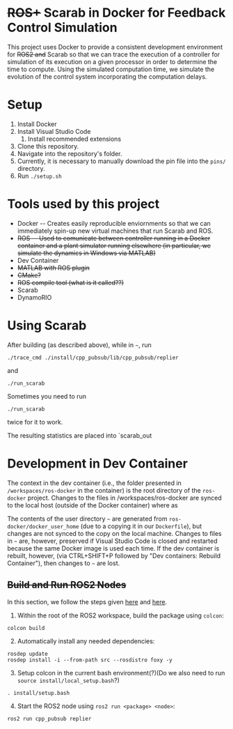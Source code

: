 # ~~ROS+~~ Scarab in Docker for Feedback Control Simulation
This project uses Docker to provide a consistent development environment for ~~ROS2 and~~ Scarab so that we can trace the execution of a controller for simulation of its execution on a given processor in order to determine the time to compute. 
Using the simulated computation time, we simulate the evolution of the control system incorporating the computation delays.

# Setup
1. Install Docker
2. Install Visual Studio Code
    1.  Install recommended extensions
3. Clone this repository. 
4. Navigate into the repository's folder.
4. Currently, it is necessary to manually download the pin file into the `pins/` directory.
5. Run `./setup.sh`


# Tools used by this project
* Docker -- Creates easily reproducible enviornments so that we can immediately spin-up new virtual machines that run Scarab and ROS.
* ~~ROS -- Used to comunicate between controller running in a Docker container and a plant simulator running elsewhere (in particular, we simulate the dynamics in Windows via MATLAB)~~
* Dev Container 
* ~~MATLAB with ROS plugin~~
* ~~CMake?~~
* ~~ROS compile tool (what is it called??)~~
* Scarab
* DynamoRIO

# Using Scarab

After building (as described above), while in `~`, run 
```
./trace_cmd ./install/cpp_pubsub/lib/cpp_pubsub/replier
```
and 
```
./run_scarab
```
Sometimes you need to run 
```
./run_scarab
```
twice for it to work. 

The resulting statistics are placed into `scarab_out


# Development in Dev Container

The context in the dev container (i.e., the folder presented in `/workspaces/ros-docker` in the container) is the root directory of the `ros-docker` project. Changes to the files in /workspaces/ros-docker are synced to the local host (outside of the Docker container) where as 

The contents of the user directory `~` are generated from `ros-docker/docker_user_home` (due to a copying it in our `Dockerfile`), but changes are not synced to the copy on the local machine. Changes to files in `~` are, however, preserved if Visual Studio Code is closed and restarted because the same Docker image is used each time. If the dev container is rebuilt, however, (via CTRL+SHIFT+P followed by "Dev containers: Rebuild Container"), then changes to `~` are lost. 



## ~~Build and Run ROS2 Nodes~~
In this section, we follow the steps given [here](https://docs.ros.org/en/foxy/Tutorials/Beginner-Client-Libraries/Creating-Your-First-ROS2-Package.html#build-a-package) and [here](https://docs.ros.org/en/foxy/Tutorials/Beginner-Client-Libraries/Writing-A-Simple-Cpp-Publisher-And-Subscriber.html#build-and-run).

1. Within the root of the ROS2 workspace, build the package using `colcon`:
```
colcon build
```
2. Automatically install any needed dependencies:
```
rosdep update
rosdep install -i --from-path src --rosdistro foxy -y
```
3. Setup colcon in the current bash environment(?)(Do we also need to run `source install/local_setup.bash`?)
```
. install/setup.bash
```
4. Start the ROS2 node using `ros2 run <package> <node>`:
```
ros2 run cpp_pubsub replier
```